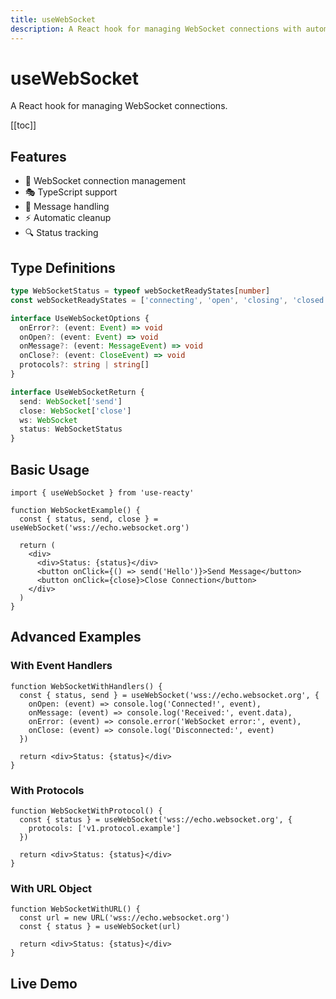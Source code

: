 ```yaml
---
title: useWebSocket
description: A React hook for managing WebSocket connections with automatic cleanup
---
```


# useWebSocket

A React hook for managing WebSocket connections.

[[toc]]

## Features

- 🔌 WebSocket connection management
- 🎭 TypeScript support
- 📨 Message handling
- ⚡ Automatic cleanup
- 🔍 Status tracking

## Type Definitions

```typescript
type WebSocketStatus = typeof webSocketReadyStates[number]
const webSocketReadyStates = ['connecting', 'open', 'closing', 'closed'] as const

interface UseWebSocketOptions {
  onError?: (event: Event) => void
  onOpen?: (event: Event) => void
  onMessage?: (event: MessageEvent) => void
  onClose?: (event: CloseEvent) => void
  protocols?: string | string[]
}

interface UseWebSocketReturn {
  send: WebSocket['send']
  close: WebSocket['close']
  ws: WebSocket
  status: WebSocketStatus
}
```

## Basic Usage

```tsx
import { useWebSocket } from 'use-reacty'

function WebSocketExample() {
  const { status, send, close } = useWebSocket('wss://echo.websocket.org')

  return (
    <div>
      <div>Status: {status}</div>
      <button onClick={() => send('Hello')}>Send Message</button>
      <button onClick={close}>Close Connection</button>
    </div>
  )
}
```

## Advanced Examples

### With Event Handlers

```tsx
function WebSocketWithHandlers() {
  const { status, send } = useWebSocket('wss://echo.websocket.org', {
    onOpen: (event) => console.log('Connected!', event),
    onMessage: (event) => console.log('Received:', event.data),
    onError: (event) => console.error('WebSocket error:', event),
    onClose: (event) => console.log('Disconnected:', event)
  })

  return <div>Status: {status}</div>
}
```

### With Protocols

```tsx
function WebSocketWithProtocol() {
  const { status } = useWebSocket('wss://echo.websocket.org', {
    protocols: ['v1.protocol.example']
  })

  return <div>Status: {status}</div>
}
```

### With URL Object

```tsx
function WebSocketWithURL() {
  const url = new URL('wss://echo.websocket.org')
  const { status } = useWebSocket(url)

  return <div>Status: {status}</div>
}
```

## Live Demo

<div>
<div ref="demo"></div>
</div>

<script setup>
import { createElement } from 'react'
import { createRoot } from 'react-dom/client'
import { ref, onMounted } from 'vue'
import UseWebSocket from './demo.tsx'

const demo = ref()

onMounted(() => {
  const root = createRoot(demo.value)
  root.render(createElement(UseWebSocket, {}, null))
})
</script>
